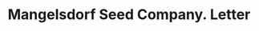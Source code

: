 ---
doi: 10.7916/D8MG91R4
date_other: '1919'
date_other_textual: '1919'
form: correspondence
genre:
- Letters (correspondence)
name:
- Mangelsdorf Seed Company
object_in_context_url: https://biggert.cul.columbia.edu/items/view/ave_biggert_01843
subject_hierarchical_geographic:
- Atchison, Kansas, United States
subject_name:
- Mangelsdorf Seed Company
title: Mangelsdorf Seed Company. Letter
sort_title: Mangelsdorf Seed Company. Letter
call_number: ave_biggert_01843
coordinates:
- 39.5625,-95.12833333333333
pid: ave_biggert_01843
identifiers: ave_biggert_01843
thumbnail: https://derivativo-3.library.columbia.edu/iiif/2/ldpd:490637/full/!256,256/0/native.jpg
permalink: "/biggert/ave_biggert_01843/"
layout: iiif-image-page
---